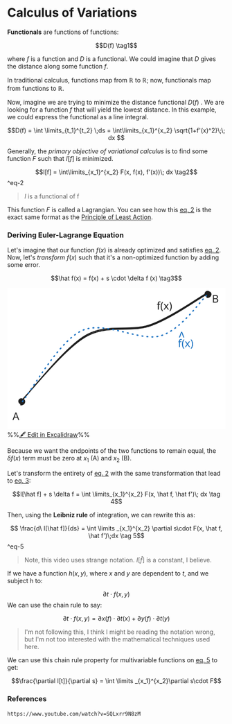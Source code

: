 # Calculus of Variations

**Functionals** are functions of functions:

$$D(f) \tag1$$

where $f$ is a function and $D$ is a functional. We could imagine that $D$ gives the distance along some function $f$. 

In traditional calculus, functions map from $\mathbb R$ to $\mathbb R$; now, functionals map from functions to $\mathbb R$. 

Now, imagine we are trying to minimize the distance functional $D(f)$ . We are looking for a function $f$ that will yield the lowest distance. In this example, we could express the functional as a line integral.

$$D(f) = \int \limits_{t_1}^{t_2} \;ds = \int\limits_{x_1}^{x_2} \sqrt{1+f'(x)^2}\;\; dx $$

Generally, the *primary objective of variational calculus* is to find some function $F$ such that $I[f]$ is minimized.

$$I[f] = \int\limits_{x_1}^{x_2} F(x, f(x), f'(x))\; dx \tag2$$
^eq-2

> $I$ is a functional of f

This function $F$ is called a Lagrangian. You can see how this [eq. 2](#^eq-2) is the exact same format as the [Principle of Least Action](Lagrange's%20Equations.md#^eq-1). 

### Deriving Euler-Lagrange Equation

Let's imagine that our function $f(x)$ is already optimized and satisfies [eq. 2](#^eq-2). Now, let's *transform* $f(x)$ such that it's a non-optimized function by adding some error.

$$\hat f(x) = f(x) + s \cdot \delta f (x) \tag3$$

![](../../media/excalidraw/excalidraw-2024-12-10-23.24.19.excalidraw.svg)
%%[🖋 Edit in Excalidraw](../../media/excalidraw/excalidraw-2024-12-10-23.24.19.excalidraw.md)%%

Because we want the endpoints of the two functions to remain equal, the $\delta f(x)$ term must be zero at $x_1$ (A) and $x_2$ (B). 

Let's transform the entirety of [eq. 2](#^eq-2) with the same transformation that lead to [eq. 3](#^eq-3):

$$I[\hat f] + s \delta f = \int \limits_{x_1}^{x_2} F(x, \hat f, \hat f')\; dx \tag 4$$

Then, using the **Leibniz rule** of integration, we can rewrite this as:

$$ \frac{d\ I[\hat f]}{ds} = \int \limits _{x_1}^{x_2} \partial s\cdot F(x, \hat f, \hat f')\;dx \tag 5$$
^eq-5

> Note, this video uses strange notation. $I[\hat f]$ is a constant, I believe.

If we have a function $h(x, y)$, where $x$ and $y$ are dependent to $t$, and we subject h to:

$$\partial t \cdot f(x, y)$$ We can use the chain rule to say:

$$\partial t \cdot f(x, y) = \partial x (f)\cdot \partial t (x) + \partial y (f) \cdot \partial t (y) $$

> I'm not following this, I think I might be reading the notation wrong, but I'm not too interested with the mathematical techniques used here.

We can use this chain rule property for multivariable functions on [eq. 5](#^eq-5) to get:

$$\frac{\partial I[t]}{\partial s} = \int \limits _{x_1}^{x_2}\partial s\cdot F$$








### References

```vid
https://www.youtube.com/watch?v=SQLxrr9N8zM
```
